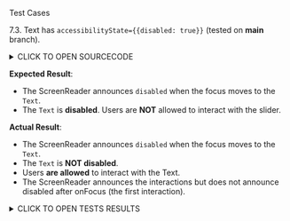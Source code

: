 Test Cases

7.3. Text has `accessibilityState={{disabled: true}}` (tested on **main** branch).

<details><summary>CLICK TO OPEN SOURCECODE</summary>
<p>

```javascript
<Text
  style={styles.text}
  onPress={() => console.warn('onPress')}
  accessibilityState={{disabled: true}}>
  This is a Text
</Text>
```

</p>
</details>

**Expected Result**:
- The ScreenReader announces `disabled` when the focus moves to the `Text`.
- The `Text` is **disabled**. Users are **NOT** allowed to interact with the slider.

**Actual Result**:
- The ScreenReader announces `disabled` when the focus moves to the `Text`.
- The `Text` is **NOT disabled**. 
- Users **are allowed** to interact with the Text.
- The ScreenReader announces the interactions but does not announce disabled after onFocus (the first interaction).

<details><summary>CLICK TO OPEN TESTS RESULTS</summary>
<p>

<video src="https://user-images.githubusercontent.com/24992535/153145570-8c2491ca-74ea-48cd-8a22-87a2655d80ac.mp4" width="1000" />

</p>
</details>
